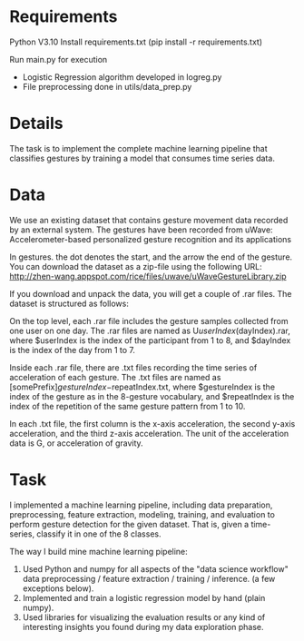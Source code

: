 # Requirements
Python V3.10
Install requirements.txt (pip install -r requirements.txt)

Run main.py for execution

- Logistic Regression algorithm developed in logreg.py
- File preprocessing done in utils/data_prep.py

# Details
The task is to implement the complete machine learning pipeline that classifies gestures by training a model that consumes time series data.

# Data
We use an existing dataset that contains gesture movement data recorded by an external system. The gestures have been recorded from uWave: Accelerometer-based personalized gesture recognition and its applications

In gestures. the dot denotes the start, and the arrow the end of the gesture. You can download the dataset as a zip-file using the following URL:
http://zhen-wang.appspot.com/rice/files/uwave/uWaveGestureLibrary.zip

If you download and unpack the data, you will get a couple of .rar files. The dataset is structured as follows:

On the top level, each .rar file includes the gesture samples collected from one user on one day. The .rar files are named as U$userIndex ($dayIndex).rar, where $userIndex is the index of the participant from 1 to 8, and $dayIndex is the index of the day from 1 to 7.

Inside each .rar file, there are .txt files recording the time series of acceleration of each gesture. The .txt files are named as [somePrefix]$gestureIndex-$repeatIndex.txt, where $gestureIndex is the index of the gesture as in the 8-gesture vocabulary, and $repeatIndex is the index of the repetition of the same gesture pattern from 1 to 10.

In each .txt file, the first column is the x-axis acceleration, the second y-axis acceleration, and the third z-axis acceleration. The unit of the acceleration data is G, or acceleration of gravity.

# Task

I implemented a machine learning pipeline, including data preparation, preprocessing, feature extraction, modeling, training, and evaluation to perform gesture detection for the given dataset. That is, given a time-series, classify it in one of the 8 classes.

The way I build mine machine learning pipeline:
1. Used Python and numpy for all aspects of the "data science workflow" data preprocessing / feature extraction / training / inference. (a few exceptions below).
2. Implemented and train a logistic regression model by hand (plain numpy).
4. Used libraries for visualizing the evaluation results or any kind of interesting insights you found during my data exploration phase.
